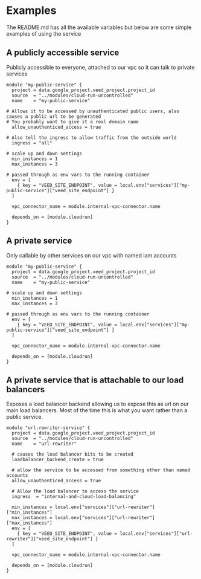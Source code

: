 # Examples

The README.md has all the available variables but below are some simple examples of using the service

## A publicly accessible service

Publicly accessible to everyone, attached to our vpc so it can talk to private services

```
module "my-public-service" {
  project = data.google_project.veed_project.project_id
  source  = "../modules/cloud-run-uncontrolled"
  name    = "my-public-service"

# Allows it to be accessed by unauthenticated public users, also causes a public url to be generated
# You probably want to give it a real domain name
  allow_unauthenticed_access = true

# Also tell the ingress to allow traffic from the outside world
  ingress = "all"

# scale up and down settings
  min_instances = 1
  max_instances = 3

# passed through as env vars to the running container
  env = [
    { key = "VEED_SITE_ENDPOINT", value = local.env["services"]["my-public-service"]["veed_site_endpoint"] }
  ]

  vpc_connector_name = module.internal-vpc-connector.name

  depends_on = [module.cloudrun]
}
```

## A private service

Only callable by other services on our vpc with named iam accounts

```
module "my-public-service" {
  project = data.google_project.veed_project.project_id
  source  = "../modules/cloud-run-uncontrolled"
  name    = "my-public-service"

# scale up and down settings
  min_instances = 1
  max_instances = 3

# passed through as env vars to the running container
  env = [
    { key = "VEED_SITE_ENDPOINT", value = local.env["services"]["my-public-service"]["veed_site_endpoint"] }
  ]

  vpc_connector_name = module.internal-vpc-connector.name

  depends_on = [module.cloudrun]
}
```

## A private service that is attachable to our load balancers

Exposes a load balancer backend allowing us to expose this as url on our main load balancers. Most of the time this is what you want rather than a public service.

```
module "url-rewriter-service" {
  project = data.google_project.veed_project.project_id
  source  = "../modules/cloud-run-uncontrolled"
  name    = "url-rewriter"

  # causes the load balancer bits to be created
  loadbalancer_backend_create = true

  # allow the service to be accessed from something other than named accounts
  allow_unauthenticed_access = true

  # Allow the load balancer to access the service
  ingress  = "internal-and-cloud-load-balancing"

  min_instances = local.env["services"]["url-rewriter"]["min_instances"]
  max_instances = local.env["services"]["url-rewriter"]["max_instances"]
  env = [
    { key = "VEED_SITE_ENDPOINT", value = local.env["services"]["url-rewriter"]["veed_site_endpoint"] }
  ]

  vpc_connector_name = module.internal-vpc-connector.name

  depends_on = [module.cloudrun]
}
```
